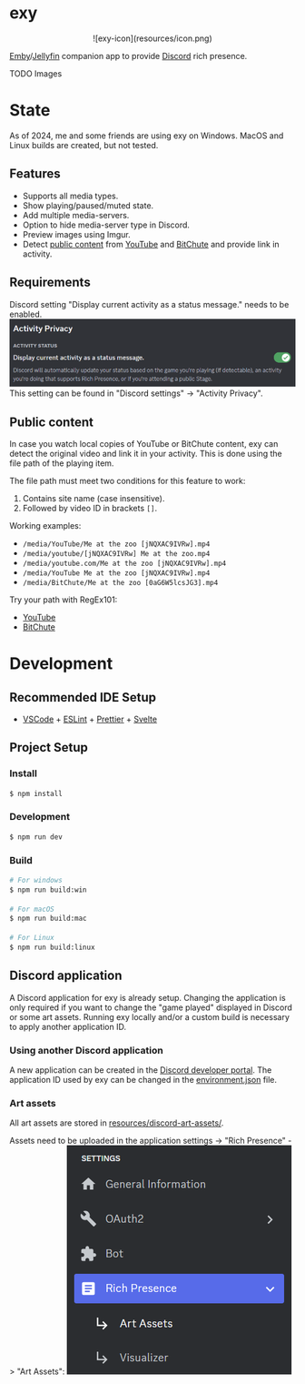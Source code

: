 # exy

<p align="center">
![exy-icon](resources/icon.png)

[Emby](https://emby.media)/[Jellyfin](https://jellyfin.org) companion app to provide [Discord](https://discord.com) rich presence.

</p>

TODO Images

# State

As of 2024, me and some friends are using exy on Windows.
MacOS and Linux builds are created, but not tested.

## Features

- Supports all media types.
- Show playing/paused/muted state.
- Add multiple media-servers.
- Option to hide media-server type in Discord.
- Preview images using Imgur.
- Detect [public content](#public-content) from [YouTube](https://www.youtube.com) and [BitChute](https://www.bitchute.com) and provide link in activity.

## Requirements

Discord setting "Display current activity as a status message." needs to be enabled.
![discord-settings](resources/docs/discord-setting.png)
This setting can be found in "Discord settings" -> "Activity Privacy".

## Public content

In case you watch local copies of YouTube or BitChute content, exy can detect the original video and link it in your activity.
This is done using the file path of the playing item.

The file path must meet two conditions for this feature to work:

1. Contains site name (case insensitive).
2. Followed by video ID in brackets `[]`.

Working examples:

- `/media/YouTube/Me at the zoo [jNQXAC9IVRw].mp4`
- `/media/youtube/[jNQXAC9IVRw] Me at the zoo.mp4`
- `/media/youtube.com/Me at the zoo [jNQXAC9IVRw].mp4`
- `/media/YouTube Me at the zoo [jNQXAC9IVRw].mp4`
- `/media/BitChute/Me at the zoo [0aG6W5lcsJG3].mp4`

Try your path with RegEx101:

- [YouTube](https://regex101.com/r/6J9dr9/1)
- [BitChute](https://regex101.com/r/cpVE7k/1)

# Development

## Recommended IDE Setup

- [VSCode](https://code.visualstudio.com/) + [ESLint](https://marketplace.visualstudio.com/items?itemName=dbaeumer.vscode-eslint) + [Prettier](https://marketplace.visualstudio.com/items?itemName=esbenp.prettier-vscode) + [Svelte](https://marketplace.visualstudio.com/items?itemName=svelte.svelte-vscode)

## Project Setup

### Install

```bash
$ npm install
```

### Development

```bash
$ npm run dev
```

### Build

```bash
# For windows
$ npm run build:win

# For macOS
$ npm run build:mac

# For Linux
$ npm run build:linux
```

## Discord application

A Discord application for exy is already setup. Changing the application is only required if you want to change the "game played" displayed in Discord or some art assets. Running exy locally and/or a custom build is necessary to apply another application ID.

### Using another Discord application

A new application can be created in the [Discord developer portal](https://discord.com/developers/applications).
The application ID used by exy can be changed in the [environment.json](src/environment.json) file.

### Art assets

All art assets are stored in [resources/discord-art-assets/](resources/discord-art-assets/).

Assets need to be uploaded in the application settings -> "Rich Presence" -> "Art Assets":
![discord-art-assets](/resources/docs/discord-art-assets.png)
